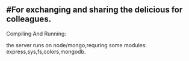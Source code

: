 #For exchanging and sharing the delicious for colleagues.
----
   
Compiling And Running:
    
   the server runs on node/mongo,requring some modules: express,sys,fs,colors,mongodb.


           


   
